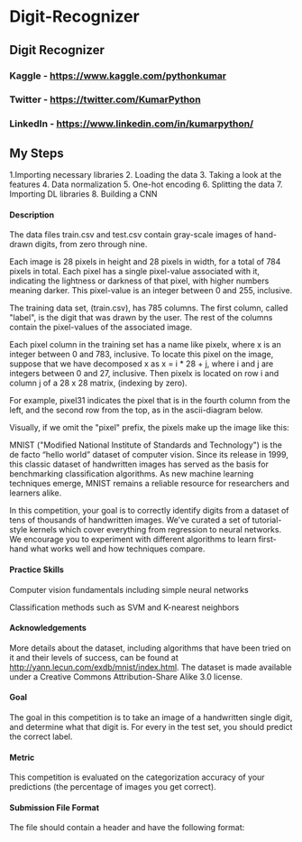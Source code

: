# Digit-Recognizer

## Digit Recognizer

### Kaggle - https://www.kaggle.com/pythonkumar
### Twitter - https://twitter.com/KumarPython
### LinkedIn - https://www.linkedin.com/in/kumarpython/


## My Steps

1.Importing necessary libraries
2. Loading the data
3. Taking a look at the features
4. Data normalization
5. One-hot encoding
6. Splitting the data
7. Importing DL libraries
8. Building a CNN


#### Description 
The data files train.csv and test.csv contain gray-scale images of hand-drawn digits, from zero through nine.

Each image is 28 pixels in height and 28 pixels in width, for a total of 784 pixels in total. Each pixel has a single pixel-value associated with it, indicating the lightness or darkness of that pixel, with higher numbers meaning darker. This pixel-value is an integer between 0 and 255, inclusive.

The training data set, (train.csv), has 785 columns. The first column, called "label", is the digit that was drawn by the user. The rest of the columns contain the pixel-values of the associated image.

Each pixel column in the training set has a name like pixelx, where x is an integer between 0 and 783, inclusive. To locate this pixel on the image, suppose that we have decomposed x as x = i * 28 + j, where i and j are integers between 0 and 27, inclusive. Then pixelx is located on row i and column j of a 28 x 28 matrix, (indexing by zero).

For example, pixel31 indicates the pixel that is in the fourth column from the left, and the second row from the top, as in the ascii-diagram below.

Visually, if we omit the "pixel" prefix, the pixels make up the image like this:

MNIST ("Modified National Institute of Standards and Technology") is the de facto “hello world” dataset of computer vision. Since its release in 1999, this classic dataset of handwritten images has served as the basis for benchmarking classification algorithms. As new machine learning techniques emerge, MNIST remains a reliable resource for researchers and learners alike.

In this competition, your goal is to correctly identify digits from a dataset of tens of thousands of handwritten images. We’ve curated a set of tutorial-style kernels which cover everything from regression to neural networks. We encourage you to experiment with different algorithms to learn first-hand what works well and how techniques compare.

#### Practice Skills
Computer vision fundamentals including simple neural networks

Classification methods such as SVM and K-nearest neighbors

#### Acknowledgements 
More details about the dataset, including algorithms that have been tried on it and their levels of success, can be found at http://yann.lecun.com/exdb/mnist/index.html. The dataset is made available under a Creative Commons Attribution-Share Alike 3.0 license.

#### Goal
The goal in this competition is to take an image of a handwritten single digit, and determine what that digit is.
For every in the test set, you should predict the correct label.

#### Metric
This competition is evaluated on the categorization accuracy of your predictions (the percentage of images you get correct).

#### Submission File Format
The file should contain a header and have the following format:
